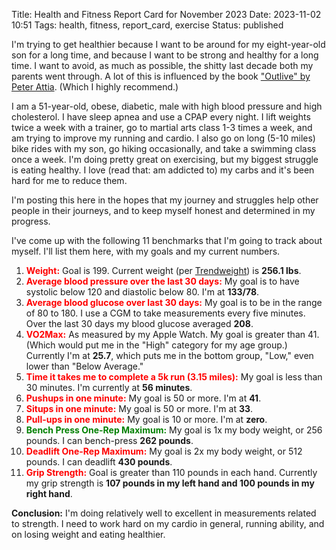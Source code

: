 Title: Health and Fitness Report Card for November 2023
Date: 2023-11-02 10:51
Tags: health, fitness, report_card, exercise
Status: published

I'm trying to get healthier because I want to be around for my eight-year-old son for a long time, and because I want to be strong and healthy for a long time. I want to avoid, as much as possible, the shitty last decade both my parents went through. A lot of this is influenced by the book ["Outlive" by Peter Attia](https://peterattiamd.com/outlive/). (Which I highly recommend.)

I am a 51-year-old, obese, diabetic, male with high blood pressure and high cholesterol. I have sleep apnea and use a CPAP every night. I lift weights twice a week with a trainer, go to martial arts class 1-3 times a week, and am trying to improve my running and cardio. I also go on long (5-10 miles) bike rides with my son, go hiking occasionally, and take a swimming class once a week. I'm doing pretty great on exercising, but my biggest struggle is eating healthy. I love (read that: am addicted to) my carbs and it's been hard for me to reduce them.

I'm posting this here in the hopes that my journey and struggles help other people in their journeys, and to keep myself honest and determined in my progress.

I've come up with the following 11 benchmarks that I'm going to track about myself. I'll list them here, with my goals and my current numbers.

1. <span style="color:red">**Weight:**</span> Goal is 199. Current weight (per [Trendweight](https://trendweight.com/u/c2ad53965ddc40/)) is **256.1 lbs**.
2. <span style="color:red">**Average blood pressure over the last 30 days:**</span> My goal is to have systolic below 120 and diastolic below 80. I'm at **133/78**.
3. <span style="color:red">**Average blood glucose over last 30 days:**</span> My goal is to be in the range of 80 to 180. I use a CGM to take measurements every five minutes. Over the last 30 days my blood glucose averaged **208**.
4. <span style="color:red">**VO2Max:**</span> As measured by my Apple Watch. My goal is greater than 41. (Which would put me in the "High" category for my age group.) Currently I'm at **25.7**, which puts me in the bottom group, "Low," even lower than "Below Average."
5. <span style="color:red">**Time it takes me to complete a 5k run (3.15 miles):**</span> My goal is less than 30 minutes. I'm currently at **56 minutes**.
6. <span style="color:red">**Pushups in one minute:**</span> My goal is 50 or more. I'm at **41**.
7. <span style="color:red">**Situps in one minute:**</span> My goal is 50 or more. I'm at **33**.
8. <span style="color:red">**Pull-ups in one minute:**</span> My goal is 10 or more. I'm at **zero**.
9. <span style="color:green">**Bench Press One-Rep Maximum:**</span> My goal is 1x my body weight, or 256 pounds. I can bench-press **262 pounds**.
10. <span style="color:red">**Deadlift One-Rep Maximum:**</span> My goal is 2x my body weight, or 512 pounds. I can deadlift **430 pounds**.
11. <span style="color:red">**Grip Strength:**</span> Goal is greater than 110 pounds in each hand. Currently my grip strength is **107 pounds in my left hand and 100 pounds in my right hand**.

**Conclusion:** I'm doing relatively well to excellent in measurements related to strength. I need to work hard on my cardio in general, running ability, and on losing weight and eating healthier.
